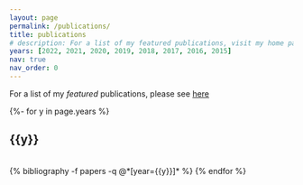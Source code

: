 ```yaml
---
layout: page
permalink: /publications/
title: publications
# description: For a list of my featured publications, visit my home page
years: [2022, 2021, 2020, 2019, 2018, 2017, 2016, 2015]
nav: true
nav_order: 0
---
```



For a list of my *featured* publications, please see [here](#)

<!-- _pages/publications.md -->
<div class="publications">

{%- for y in page.years %}
  <h2 class="year">{{y}}</h2>
  <br>
  <!-- <table width="100%" align="center" border="0" cellspacing="0" cellpadding="0"> -->
    {% bibliography -f papers -q @*[year={{y}}]* %}
  <!-- </table> -->
{% endfor %}

</div>
